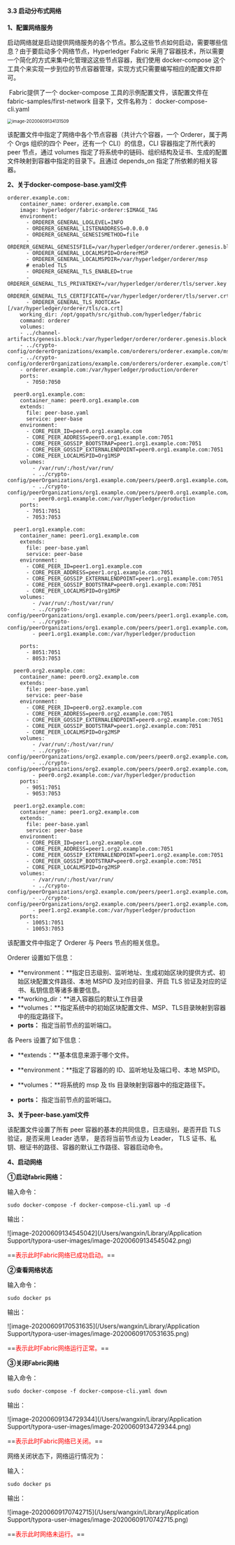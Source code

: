 #### 3.3 启动分布式网络

**1、配置网络服务**

​     启动网络就是启动提供网络服务的各个节点。那么这些节点如何启动，需要哪些信息？由于要启动多个网络节点，Hyperledger Fabric 采用了容器技术，所以需要一个简化的方式来集中化管理这这些节点容器，我们使用 docker-compose 这个工具个来实现一步到位的节点容器管理，实现方式只需要编写相应的配置文件即可。

​      Fabric提供了一个 docker-compose 工具的示例配置文件，该配置文件在 fabric-samples/first-network 目录下，文件名称为： docker-compose-cli.yaml

<img src="/Users/wangxin/Library/Application Support/typora-user-images/image-20200609134131509.png" alt="image-20200609134131509" style="zoom:70%;" />

该配置文件中指定了网络中各个节点容器（共计六个容器，一个 Orderer，属于两个 Orgs 组织的四个 Peer，还有一个 CLI）的信息，CLI 容器指定了所代表的 peer 节点，通过 volumes 指定了将系统中的链码、组织结构及证书、生成的配置文件映射到容器中指定的目录下。且通过 depends_on 指定了所依赖的相关容器。

**2、关于docker-compose-base.yaml文件**

```
orderer.example.com:
    container_name: orderer.example.com
    image: hyperledger/fabric-orderer:$IMAGE_TAG
    environment:
      - ORDERER_GENERAL_LOGLEVEL=INFO
      - ORDERER_GENERAL_LISTENADDRESS=0.0.0.0
      - ORDERER_GENERAL_GENESISMETHOD=file
      - ORDERER_GENERAL_GENESISFILE=/var/hyperledger/orderer/orderer.genesis.block
      - ORDERER_GENERAL_LOCALMSPID=OrdererMSP
      - ORDERER_GENERAL_LOCALMSPDIR=/var/hyperledger/orderer/msp
      # enabled TLS
      - ORDERER_GENERAL_TLS_ENABLED=true
      - ORDERER_GENERAL_TLS_PRIVATEKEY=/var/hyperledger/orderer/tls/server.key
      - ORDERER_GENERAL_TLS_CERTIFICATE=/var/hyperledger/orderer/tls/server.crt
      - ORDERER_GENERAL_TLS_ROOTCAS=[/var/hyperledger/orderer/tls/ca.crt]
    working_dir: /opt/gopath/src/github.com/hyperledger/fabric
    command: orderer
    volumes:
    - ../channel-artifacts/genesis.block:/var/hyperledger/orderer/orderer.genesis.block
    - ../crypto-config/ordererOrganizations/example.com/orderers/orderer.example.com/msp:/var/hyperledger/orderer/msp
    - ../crypto-config/ordererOrganizations/example.com/orderers/orderer.example.com/tls/:/var/hyperledger/orderer/tls
    - orderer.example.com:/var/hyperledger/production/orderer
    ports:
      - 7050:7050

  peer0.org1.example.com:
    container_name: peer0.org1.example.com
    extends:
      file: peer-base.yaml
      service: peer-base
    environment:
      - CORE_PEER_ID=peer0.org1.example.com
      - CORE_PEER_ADDRESS=peer0.org1.example.com:7051
      - CORE_PEER_GOSSIP_BOOTSTRAP=peer1.org1.example.com:7051
      - CORE_PEER_GOSSIP_EXTERNALENDPOINT=peer0.org1.example.com:7051
      - CORE_PEER_LOCALMSPID=Org1MSP
    volumes:
        - /var/run/:/host/var/run/
        - ../crypto-config/peerOrganizations/org1.example.com/peers/peer0.org1.example.com/msp:/etc/hyperledger/fabric/msp
        - ../crypto-config/peerOrganizations/org1.example.com/peers/peer0.org1.example.com/tls:/etc/hyperledger/fabric/tls
        - peer0.org1.example.com:/var/hyperledger/production
    ports:
      - 7051:7051
      - 7053:7053

  peer1.org1.example.com:
    container_name: peer1.org1.example.com
    extends:
      file: peer-base.yaml
      service: peer-base
    environment:
      - CORE_PEER_ID=peer1.org1.example.com
      - CORE_PEER_ADDRESS=peer1.org1.example.com:7051
      - CORE_PEER_GOSSIP_EXTERNALENDPOINT=peer1.org1.example.com:7051
      - CORE_PEER_GOSSIP_BOOTSTRAP=peer0.org1.example.com:7051
      - CORE_PEER_LOCALMSPID=Org1MSP
    volumes:
        - /var/run/:/host/var/run/
        - ../crypto-config/peerOrganizations/org1.example.com/peers/peer1.org1.example.com/msp:/etc/hyperledger/fabric/msp
        - ../crypto-config/peerOrganizations/org1.example.com/peers/peer1.org1.example.com/tls:/etc/hyperledger/fabric/tls
        - peer1.org1.example.com:/var/hyperledger/production

    ports:
      - 8051:7051
      - 8053:7053

  peer0.org2.example.com:
    container_name: peer0.org2.example.com
    extends:
      file: peer-base.yaml
      service: peer-base
    environment:
      - CORE_PEER_ID=peer0.org2.example.com
      - CORE_PEER_ADDRESS=peer0.org2.example.com:7051
      - CORE_PEER_GOSSIP_EXTERNALENDPOINT=peer0.org2.example.com:7051
      - CORE_PEER_GOSSIP_BOOTSTRAP=peer1.org2.example.com:7051
      - CORE_PEER_LOCALMSPID=Org2MSP
    volumes:
        - /var/run/:/host/var/run/
        - ../crypto-config/peerOrganizations/org2.example.com/peers/peer0.org2.example.com/msp:/etc/hyperledger/fabric/msp
        - ../crypto-config/peerOrganizations/org2.example.com/peers/peer0.org2.example.com/tls:/etc/hyperledger/fabric/tls
        - peer0.org2.example.com:/var/hyperledger/production
    ports:
      - 9051:7051
      - 9053:7053

  peer1.org2.example.com:
    container_name: peer1.org2.example.com
    extends:
      file: peer-base.yaml
      service: peer-base
    environment:
      - CORE_PEER_ID=peer1.org2.example.com
      - CORE_PEER_ADDRESS=peer1.org2.example.com:7051
      - CORE_PEER_GOSSIP_EXTERNALENDPOINT=peer1.org2.example.com:7051
      - CORE_PEER_GOSSIP_BOOTSTRAP=peer0.org2.example.com:7051
      - CORE_PEER_LOCALMSPID=Org2MSP
    volumes:
        - /var/run/:/host/var/run/
        - ../crypto-config/peerOrganizations/org2.example.com/peers/peer1.org2.example.com/msp:/etc/hyperledger/fabric/msp
        - ../crypto-config/peerOrganizations/org2.example.com/peers/peer1.org2.example.com/tls:/etc/hyperledger/fabric/tls
        - peer1.org2.example.com:/var/hyperledger/production
    ports:
      - 10051:7051
      - 10053:7053
```

该配置文件中指定了 Orderer 与 Peers 节点的相关信息。

Orderer 设置如下信息：

- **environment：**指定日志级别、监听地址、生成初始区块的提供方式、初始区块配置文件路径、本地 MSPID 及对应的目录、开启 TLS 验证及对应的证书、私钥信息等诸多重要信息。
- **working_dir：**进入容器后的默认工作目录
- **volumes：**指定系统中的初始区块配置文件、MSP、TLS目录映射到容器中的指定路径下。
- **ports：** 指定当前节点的监听端口。

各 Peers 设置了如下信息：

- **extends：**基本信息来源于哪个文件。

- **environment：**指定了容器的的 ID、监听地址及端口号、本地 MSPID。
- **volumes：**将系统的 msp 及 tls 目录映射到容器中的指定路径下。
- **ports：** 指定当前节点的监听端口。

**3、关于peer-base.yaml文件**

该配置文件设置了所有 peer 容器的基本的共同信息，日志级别，是否开启 TLS 验证，是否采用 Leader 选举， 是否将当前节点设为 Leader， TLS 证书、私钥、根证书的路径、容器的默认工作路径、容器启动命令。

**4、启动网络**

**①启动fabric网络：**

输入命令：

```
sudo docker-compose -f docker-compose-cli.yaml up -d
```

输出：

![image-20200609134545042](/Users/wangxin/Library/Application Support/typora-user-images/image-20200609134545042.png)

==<font color=red>表示此时Fabric网络已成功启动。</font>==

**②查看网络状态**

输入命令：

```
sudo docker ps
```

输出：

![image-20200609170531635](/Users/wangxin/Library/Application Support/typora-user-images/image-20200609170531635.png)

==<font color=red>表示此时Fabric网络运行正常。</font>==

**③关闭Fabric网络**

输入命令：

```
sudo docker-compose -f docker-compose-cli.yaml down
```

输出：

![image-20200609134729344](/Users/wangxin/Library/Application Support/typora-user-images/image-20200609134729344.png)

==<font color=red>表示此时Fabric网络已关闭。</font>==

网络关闭状态下，网络运行情况为：

输入：

```
sudo docker ps
```

输出：

![image-20200609170742715](/Users/wangxin/Library/Application Support/typora-user-images/image-20200609170742715.png)

==<font color=red>表示此时网络未运行。</font>==